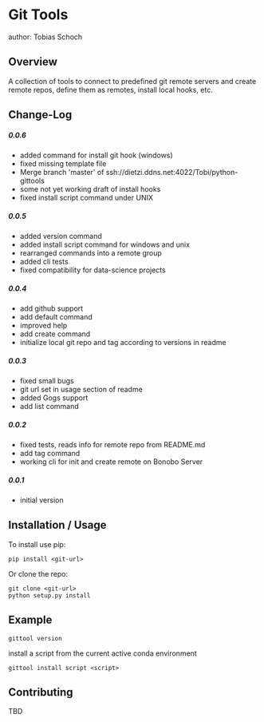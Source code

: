 Git Tools
===============================
author: Tobias Schoch

Overview
--------

A collection of tools to connect to predefined git remote servers and create remote repos, define them as remotes, install local hooks, etc.


Change-Log
----------
##### 0.0.6
* added command for install git hook (windows)
* fixed missing template file
* Merge branch 'master' of ssh://dietzi.ddns.net:4022/Tobi/python-gittools
* some not yet working draft of install hooks
* fixed install script command under UNIX

##### 0.0.5
* added version command
* added install script command for windows and unix
* rearranged commands into a remote group
* added cli tests
* fixed compatibility for data-science projects
##### 0.0.4
* add github support
* add default command
* improved help
* add create command
* initialize local git repo and tag according to versions in readme

##### 0.0.3
* fixed small bugs
* git url set in usage section of readme
* added Gogs support
* add list command

##### 0.0.2
* fixed tests, reads info for remote repo from README.md
* add tag command
* working cli for init and create remote on Bonobo Server

##### 0.0.1
* initial version


Installation / Usage
--------------------

To install use pip:

```
pip install <git-url>
```


Or clone the repo:

```
git clone <git-url>
python setup.py install
```

Example
-------

```
gittool version
```

install a script from the current active conda environment

```
gittool install script <script>
```

Contributing
------------

TBD